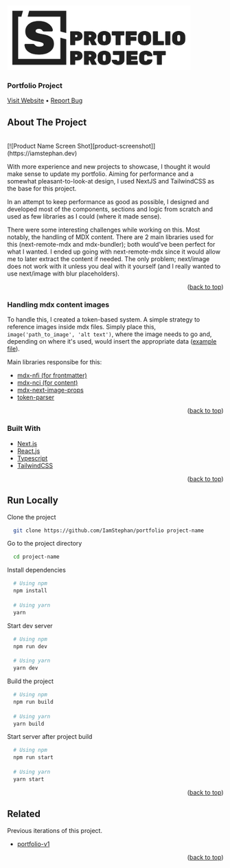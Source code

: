 <div id="top"></div>

<div align="left">
  <a href="https://iamstephan.dev">
    <img src="assets/project_logo.svg" alt="Logo" width="auto" height="150">
  </a>

<h3 align="left">Portfolio Project</h3>

  <p align="left">
    <a href="https://iamstephan.dev">Visit Website</a>
    •
    <a href="https://github.com/IamStephan/portfolio/issues">Report Bug</a>
  </p>
</div>

<!-- ABOUT THE PROJECT -->

## About The Project

<br />
[![Product Name Screen Shot][product-screenshot]](https://iamstephan.dev)
<br />

With more experience and new projects to showcase, I thought it would make
sense to update my portfolio. Aiming for performance and a somewhat
pleasant-to-look-at design, I used NextJS and TailwindCSS as the base
for this project.

In an attempt to keep performance as good as possible, I designed and
developed most of the components, sections and logic from scratch and
used as few libraries as I could (where it made sense).

There were some interesting challenges while working on this. Most
notably, the handling of MDX content. There are 2 main libraries used
for this (next-remote-mdx and mdx-bundler); both would've been perfect
for what I wanted. I ended up going with next-remote-mdx since it would
allow me to later extract the content if needed. The only problem;
next/image does not work with it unless you deal with it yourself
(and I really wanted to use next/image with blur placeholders).

<p align="right">(<a href="#top">back to top</a>)</p>

### Handling mdx content images

To handle this, I created a token-based system. A simple strategy
to reference images inside mdx files. Simply place this,
`image('path_to_image', 'alt text')`, where the image needs to go
and, depending on where it's used, would insert the appropriate
data ([example file](content/_template/index.mdx)).

Main libraries responsibe for this:

- [mdx-nfi (for frontmatter)](lib/mdx-nfi/index.ts)
- [mdx-nci (for content)](lib/mdx-nci/index.ts)
- [mdx-next-image-props](lib/mdx-next-image-props/index.ts)
- [token-parser](lib/token-parser/index.ts)

<p align="right">(<a href="#top">back to top</a>)</p>

### Built With

- [Next.js](https://nextjs.org/)
- [React.js](https://reactjs.org/)
- [Typescript](https://www.typescriptlang.org/)
- [TailwindCSS](https://tailwindcss.com/)

<p align="right">(<a href="#top">back to top</a>)</p>

## Run Locally

Clone the project

```bash
  git clone https://github.com/IamStephan/portfolio project-name
```

Go to the project directory

```bash
  cd project-name
```

Install dependencies

```bash
  # Using npm
  npm install

  # Using yarn
  yarn
```

Start dev server

```bash
  # Using npm
  npm run dev

  # Using yarn
  yarn dev
```

Build the project

```bash
  # Using npm
  npm run build

  # Using yarn
  yarn build
```

Start server after project build

```bash
  # Using npm
  npm run start

  # Using yarn
  yarn start
```

<p align="right">(<a href="#top">back to top</a>)</p>

## Related

Previous iterations of this project.

- [portfolio-v1](https://github.com/IamStephan/portfolio-v1)

<p align="right">(<a href="#top">back to top</a>)</p>

[product-screenshot]: assets/showcase_homepage.webp
